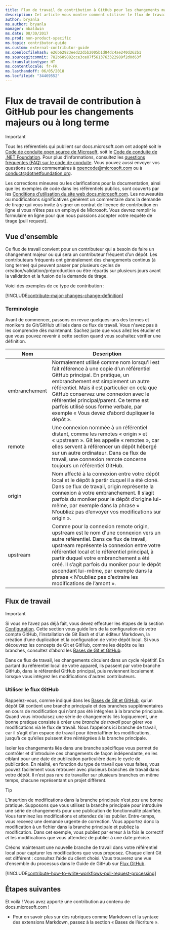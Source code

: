 ```yaml
---
title: Flux de travail de contribution à GitHub pour les changements majeurs ou à long terme
description: Cet article vous montre comment utiliser le flux de travail de contributeur « majeur » pour contribuer aux articles de docs.microsoft.com.
author: bryanla
ms.author: bryanla
manager: mbaldwin
ms.date: 08/30/2017
ms.prod: non-product-specific
ms.topic: contributor-guide
ms.custom: external-contributor-guide
ms.openlocfilehash: e26b62923eed22d5b2005b1d84dc4ae240d262b1
ms.sourcegitcommit: 782b689882cce3ce07f5613763322989f2d0d63f
ms.translationtype: HT
ms.contentlocale: fr-FR
ms.lasthandoff: 06/05/2018
ms.locfileid: "34469552"
---
```

# <a name="github-contribution-workflow-for-major-or-long-running-changes"></a>Flux de travail de contribution à GitHub pour les changements majeurs ou à long terme

> [!IMPORTANT]
> Tous les référentiels qui publient sur docs.microsoft.com ont adopté soit le [Code de conduite open source de Microsoft](https://opensource.microsoft.com/codeofconduct/), soit le [Code de conduite de .NET Foundation](https://dotnetfoundation.org/code-of-conduct). Pour plus d’informations, consultez les [questions fréquentes (FAQ) sur le code de conduite](https://opensource.microsoft.com/codeofconduct/faq/). Vous pouvez aussi envoyer vos questions ou vos commentaires à [opencode@microsoft.com](mailto:opencode@microsoft.com) ou à [conduct@dotnetfoundation.org](mailto:conduct@dotnetfoundation.org).<br>
>
> Les corrections mineures ou les clarifications pour la documentation, ainsi que les exemples de code dans les référentiels publics, sont couverts par les [Conditions d’utilisation du site web docs.microsoft.com](https://docs.microsoft.com/legal/termsofuse). Les nouveautés ou modifications significatives génèrent un commentaire dans la demande de tirage qui vous invite à signer un contrat de licence de contribution en ligne si vous n’êtes pas un employé de Microsoft. Vous devrez remplir le formulaire en ligne pour que nous puissions accepter votre requête de tirage (pull request).

## <a name="overview"></a>Vue d'ensemble

Ce flux de travail convient pour un contributeur qui a besoin de faire un changement majeur ou qui sera un contributeur fréquent d’un dépôt. Les contributeurs fréquents ont généralement des changements continus (à long terme) qui peuvent passer par plusieurs cycles de création/validation/préproduction ou être répartis sur plusieurs jours avant la validation et la fusion de la demande de tirage.

Voici des exemples de ce type de contribution :

[!INCLUDE[contribute-major-changes-change-definition](includes/contribute-how-to-write-workflows-major-change-definition.md)]

### <a name="terminology"></a>Terminologie

Avant de commencer, passons en revue quelques-uns des termes et monikers de Git/GitHub utilisés dans ce flux de travail. Vous n'avez pas à les comprendre dès maintenant. Sachez juste que vous allez les étudier et que vous pouvez revenir à cette section quand vous souhaitez vérifier une définition.

| Nom | Description |
|-----------|-------------|
|embranchement|Normalement utilisé comme nom lorsqu'il est fait référence à une copie d'un référentiel GitHub principal. En pratique, un embranchement est simplement un autre référentiel. Mais il est particulier en cela que GitHub conservez une connexion avec le référentiel principal/parent. Ce terme est parfois utilisé sous forme verbale, par exemple « Vous devez d’abord dupliquer le dépôt ».|
|remote|Une connexion nommée à un référentiel distant, comme les remotes « origin » et « upstream ». Git les appelle « remotes », car elles servent à référencer un dépôt hébergé sur un autre ordinateur. Dans ce flux de travail, une connexion remote concerne toujours un référentiel GitHub.|
|origin|Nom affecté à la connexion entre votre dépôt local et le dépôt à partir duquel il a été cloné. Dans ce flux de travail, origin représente la connexion à votre embranchement. Il s’agit parfois du moniker pour le dépôt d’origine lui-même, par exemple dans la phrase « N’oubliez pas d’envoyer vos modifications sur origin ».|
|upstream|Comme pour la connexion remote origin, upstream est le nom d'une connexion vers un autre référentiel. Dans ce flux de travail, upstream représente la connexion entre votre référentiel local et le référentiel principal, à partir duquel votre embranchement a été créé. Il s’agit parfois du moniker pour le dépôt ascendant lui-même, par exemple dans la phrase « N’oubliez pas d’extraire les modifications de l’amont ».|

## <a name="workflow"></a>Flux de travail

>[!IMPORTANT]
> Si vous ne l’avez pas déjà fait, vous devez effectuer les étapes de la section [Configuration](get-started-setup-github.md). Cette section vous guide lors de la configuration de votre compte GitHub, l’installation de Git Bash et d’un éditeur Markdown, la création d’une duplication et la configuration de votre dépôt local. Si vous découvrez les concepts de Git et GitHub, comme les dépôts ou les branches, consultez d’abord les [Bases de Git et GitHub](git-github-fundamentals.md).

Dans ce flux de travail, les changements circulent dans un cycle répétitif. En partant du référentiel local de votre appareil, ils passent par votre branche GitHub, dans le référentiel GitHub principal, puis reviennent localement lorsque vous intégrez les modifications d'autres contributeurs.

### <a name="use-github-flow"></a>Utiliser le flux GitHub

Rappelez-vous, comme indiqué dans les [Bases de Git et GitHub](git-github-fundamentals.md#git), qu’un dépôt Git contient une branche principale et des branches supplémentaires en cours de modification qui n’ont pas été intégrées à la branche principale. Quand vous introduisez une série de changements liés logiquement, une bonne pratique consiste à créer une *branche de travail* pour gérer vos modifications via le flux de travail. Nous l’appelons ici branche de travail, car il s’agit d’un espace de travail pour itérer/affiner les modifications, jusqu’à ce qu’elles puissent être réintégrées à la branche principale.

Isoler les changements liés dans une branche spécifique vous permet de contrôler et d'introduire ces changements de façon indépendante, en les ciblant pour une date de publication particulière dans le cycle de publication. En réalité, en fonction du type de travail que vous faites, vous pouvez facilement vous retrouver avec plusieurs branches de travail dans votre dépôt. Il n’est pas rare de travailler sur plusieurs branches en même temps, chacune représentant un projet différent.

>[!TIP]
>L’insertion de modifications dans la branche principale n’est *pas* une bonne pratique. Supposons que vous utilisez la branche principale pour introduire une série de changements pour une publication de fonctionnalité planifiée. Vous terminez les modifications et attendez de les publier. Entre-temps, vous recevez une demande urgente de correction. Vous apportez donc la modification à un fichier dans la branche principale et publiez la modification. Dans cet exemple, vous publiez par erreur à la fois le correctif *et* les modifications que vous attendiez de publier à une date précise.

Créons maintenant une nouvelle branche de travail dans votre référentiel local pour capturer les modifications que vous proposez. Chaque client Git est différent : consultez l’aide du client choisi. Vous trouverez une vue d’ensemble du processus dans le Guide de GitHub sur [Flux GitHub](https://guides.github.com/introduction/flow/).

[!INCLUDE[contribute-how-to-write-workflows-pull-request-processing](includes/contribute-how-to-write-workflows-pull-request-processing.md)]

## <a name="next-steps"></a>Étapes suivantes

Et voilà ! Vous avez apporté une contribution au contenu de docs.microsoft.com !

- Pour en savoir plus sur des rubriques comme Markdown et la syntaxe des extensions Markdown, passez à la section « Bases de l’écriture ».
